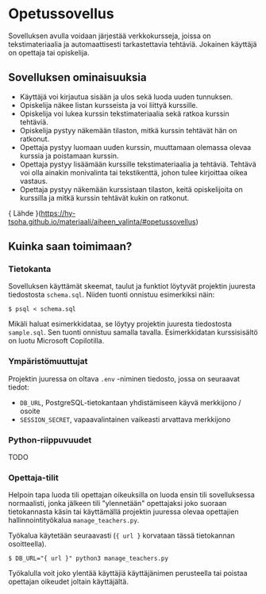 # Opetussovellus
Sovelluksen avulla voidaan järjestää verkkokursseja, joissa on tekstimateriaalia ja automaattisesti tarkastettavia tehtäviä. Jokainen käyttäjä on opettaja tai opiskelija.

## Sovelluksen ominaisuuksia

- Käyttäjä voi kirjautua sisään ja ulos sekä luoda uuden tunnuksen.
- Opiskelija näkee listan kursseista ja voi liittyä kurssille.
- Opiskelija voi lukea kurssin tekstimateriaalia sekä ratkoa kurssin tehtäviä.
- Opiskelija pystyy näkemään tilaston, mitkä kurssin tehtävät hän on ratkonut.
- Opettaja pystyy luomaan uuden kurssin, muuttamaan olemassa olevaa kurssia ja poistamaan kurssin.
- Opettaja pystyy lisäämään kurssille tekstimateriaalia ja tehtäviä. Tehtävä voi olla ainakin monivalinta tai tekstikenttä, johon tulee kirjoittaa oikea vastaus.
- Opettaja pystyy näkemään kurssistaan tilaston, keitä opiskelijoita on kurssilla ja mitkä kurssin tehtävät kukin on ratkonut.

{ Lähde }(https://hy-tsoha.github.io/materiaali/aiheen_valinta/#opetussovellus)

## Kuinka saan toimimaan?

### Tietokanta
Sovelluksen käyttämät skeemat, taulut ja funktiot löytyvät projektin juuresta tiedostosta `schema.sql`. Niiden tuonti onnistuu esimerkiksi näin:

```
$ psql < schema.sql
```

Mikäli haluat esimerkkidataa, se löytyy projektin juuresta tiedostosta `sample.sql`. Sen tuonti onnistuu samalla tavalla. Esimerkkidatan kurssisisältö on luotu Microsoft Copilotilla.

### Ympäristömuuttujat

Projektin juuressa on oltava `.env` -niminen tiedosto, jossa on seuraavat tiedot:
- `DB_URL`, PostgreSQL-tietokantaan yhdistämiseen käyvä merkkijono / osoite
- `SESSION_SECRET`, vapaavalintainen vaikeasti arvattava merkkijono

### Python-riippuvuudet
TODO

### Opettaja-tilit

Helpoin tapa luoda tili opettajan oikeuksilla on luoda ensin tili sovelluksessa normaalisti, jonka jälkeen tili "ylennetään" opettajaksi joko suoraan tietokannasta käsin tai käyttämällä projektin juuressa olevaa opettajien hallinnointityökalua `manage_teachers.py`.

Työkalua käytetään seuraavasti (`{ url }` korvataan tässä tietokannan osoitteella).
```
$ DB_URL="{ url }" python3 manage_teachers.py
```

Työkalulla voit joko ylentää käyttäjiä käyttäjänimen perusteella tai poistaa opettajan oikeudet joltain käyttäjältä.
